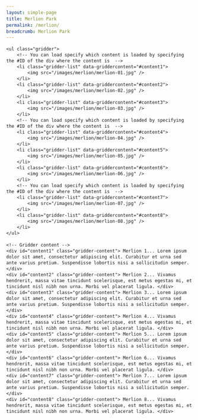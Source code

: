 ```yaml
---
layout: simple-page
title: Merlion Park
permalink: /merlion/
breadcrumb: Merlion Park
---
```


<link rel="stylesheet" href="https://maxcdn.bootstrapcdn.com/bootstrap/4.0.0-alpha.5/css/bootstrap.min.css" integrity="sha384-AysaV+vQoT3kOAXZkl02PThvDr8HYKPZhNT5h/CXfBThSRXQ6jW5DO2ekP5ViFdi" crossorigin="anonymous">
<link rel="stylesheet" href="//cdnjs.cloudflare.com/ajax/libs/highlight.js/9.9.0/styles/default.min.css">
<link href='/misc/gridder-style.css' rel='stylesheet' type='text/css' />

 <!-- Gridder navigation -->
	<ul class="gridder">
		<!-- You can load specify which content is loaded by specifying the #ID of the div where the content is  -->
        <li class="gridder-list" data-griddercontent="#content1">
			<img src="/images/merlion/merlion-01.jpg" />
        </li>
        <li class="gridder-list" data-griddercontent="#content2">
			<img src="/images/merlion/merlion-02.jpg" />
        </li>
        <li class="gridder-list" data-griddercontent="#content3">
			<img src="/images/merlion/merlion-03.jpg" />
		</li>
		<!-- You can load specify which content is loaded by specifying the #ID of the div where the content is  -->
        <li class="gridder-list" data-griddercontent="#content4">
			<img src="/images/merlion/merlion-04.jpg" />
        </li>
        <li class="gridder-list" data-griddercontent="#content5">
			<img src="/images/merlion/merlion-05.jpg" />
        </li>
        <li class="gridder-list" data-griddercontent="#content6">
			<img src="/images/merlion/merlion-06.jpg" />
		</li>
		<!-- You can load specify which content is loaded by specifying the #ID of the div where the content is  -->
        <li class="gridder-list" data-griddercontent="#content7">
			<img src="/images/merlion/merlion-07.jpg" />
        </li>
        <li class="gridder-list" data-griddercontent="#content8">
			<img src="/images/merlion/merlion-08.jpg" />
        </li>
	</ul>
	
	<!-- Gridder content -->
    <div id="content1" class="gridder-content"> Merlion 1... Lorem ipsum dolor sit amet, consectetur adipiscing elit. Curabitur et urna sed ante varius pretium. Suspendisse lobortis nisi a sollicitudin semper. </div>
    <div id="content2" class="gridder-content"> Merlion 2... Vivamus hendrerit, massa vitae tincidunt scelerisque, est metus egestas mi, et tincidunt nisl nibh non urna. Morbi vel placerat ligula. </div>
    <div id="content3" class="gridder-content"> Merlion 3... Lorem ipsum dolor sit amet, consectetur adipiscing elit. Curabitur et urna sed ante varius pretium. Suspendisse lobortis nisi a sollicitudin semper. </div>
	<div id="content4" class="gridder-content"> Merlion 4... Vivamus hendrerit, massa vitae tincidunt scelerisque, est metus egestas mi, et tincidunt nisl nibh non urna. Morbi vel placerat ligula. </div>
    <div id="content5" class="gridder-content"> Merlion 5... Lorem ipsum dolor sit amet, consectetur adipiscing elit. Curabitur et urna sed ante varius pretium. Suspendisse lobortis nisi a sollicitudin semper. </div>
    <div id="content6" class="gridder-content"> Merlion 6... Vivamus hendrerit, massa vitae tincidunt scelerisque, est metus egestas mi, et tincidunt nisl nibh non urna. Morbi vel placerat ligula. </div>
	<div id="content7" class="gridder-content"> Merlion 7... Lorem ipsum dolor sit amet, consectetur adipiscing elit. Curabitur et urna sed ante varius pretium. Suspendisse lobortis nisi a sollicitudin semper. </div>
    <div id="content8" class="gridder-content"> Merlion 8... Vivamus hendrerit, massa vitae tincidunt scelerisque, est metus egestas mi, et tincidunt nisl nibh non urna. Morbi vel placerat ligula. </div>